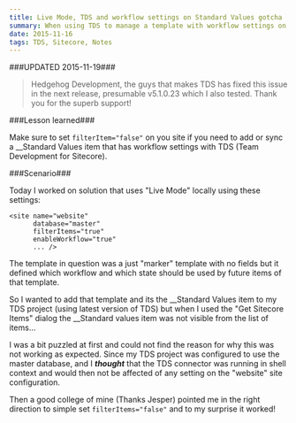 ```yaml
---
title: Live Mode, TDS and workflow settings on Standard Values gotcha
summary: When using TDS to manage a template with workflow settings on the standard values item, then you can't add it to a TDS project.
date: 2015-11-16
tags: TDS, Sitecore, Notes
---
```


###UPDATED 2015-11-19###

> Hedgehog Development, the guys that makes TDS has fixed this issue in the next release, presumable v5.1.0.23 which I also tested. Thank you for the superb support!

###Lesson learned###

Make sure to set `filterItem="false"` on you site if you need to add or sync a __Standard Values item that has workflow settings with TDS (Team Development for Sitecore).

###Scenario###

Today I worked on solution that uses "Live Mode" locally using these settings:

	<site name="website"
		  database="master" 
		  filterItems="true" 
		  enableWorkflow="true" 
		  ... />

The template in question was a just "marker" template with no fields but it defined which workflow and which state should be used by future items of that template. 

So I wanted to add that template and its the __Standard Values item to my TDS project (using latest version of TDS) but when I used the "Get Sitecore Items" dialog the __Standard values item was not visible from the list of items...

I was a bit puzzled at first and could not find the reason for why this was not working as expected. Since my TDS project was configured to use the master database, and I ***thought*** that the TDS connector was running in shell context and would then not be affected of any setting on the "website" site configuration.

Then a good college of mine (Thanks Jesper) pointed me in the right direction to simple set `filterItems="false"` and to my surprise it worked!
